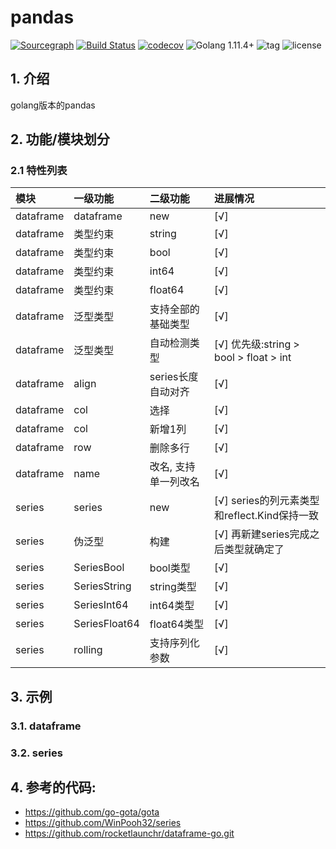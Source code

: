 pandas
===
[![Sourcegraph](https://sourcegraph.com/github.com/quant1x/pandas/-/badge.svg)](https://sourcegraph.com/github.com/quant1x/pandas?badge)
[![Build Status](https://api.travis-ci.com/repos/quant1x/pandas.png)](https://travis-ci.com/quant1x/pandas)
[![codecov](https://codecov.io/gh/quant1x/pandas/branch/master/graph/badge.svg)](https://codecov.io/gh/quant1x/pandas)
![Golang 1.11.4+](https://img.shields.io/badge/Golang-1.20+-orange.svg?style=flat)
![tag](https://img.shields.io/github/tag/quant1x/pandas.svg?style=flat)
![license](https://img.shields.io/github/license/quant1x/pandas.svg)

## 1. 介绍
golang版本的pandas

## 2. 功能/模块划分

### 2.1 特性列表
| 模块        | 一级功能          | 二级功能         | 进展情况                                |
|:----------|:--------------|:-------------|:------------------------------------|
| dataframe | dataframe     | new          | [√]                                 |
| dataframe | 类型约束          | string       | [√]                                 |
| dataframe | 类型约束          | bool         | [√]                                 |
| dataframe | 类型约束          | int64        | [√]                                 |
| dataframe | 类型约束          | float64      | [√]                                 |
| dataframe | 泛型类型          | 支持全部的基础类型    | [√]                                 |
| dataframe | 泛型类型          | 自动检测类型       | [√] 优先级:string > bool > float > int |
| dataframe | align         | series长度自动对齐 | [√]                                 |
| dataframe | col           | 选择           | [√]                                 |
| dataframe | col           | 新增1列         | [√]                                 |
| dataframe | row           | 删除多行         | [√]                                 |
| dataframe | name          | 改名, 支持单一列改名  | [√]                                 |
| series    | series        | new          | [√] series的列元素类型和reflect.Kind保持一致   |
| series    | 伪泛型           | 构建           | [√] 再新建series完成之后类型就确定了             |
| series    | SeriesBool    | bool类型       | [√]                                 |
| series    | SeriesString  | string类型     | [√]                                 |
| series    | SeriesInt64   | int64类型      | [√]                                 |
| series    | SeriesFloat64 | float64类型    | [√]                                 |
|series | rolling       | 支持序列化参数      | [√]                                 |



## 3. 示例

### 3.1. dataframe
### 3.2. series

## 4. 参考的代码:
- https://github.com/go-gota/gota
- https://github.com/WinPooh32/series
- https://github.com/rocketlaunchr/dataframe-go.git
